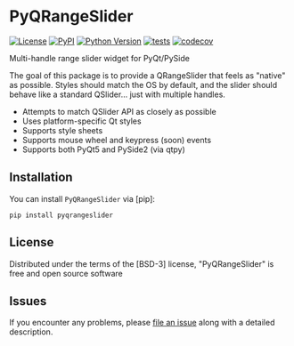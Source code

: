 # PyQRangeSlider

[![License](https://img.shields.io/pypi/l/PyQRangeSlider.svg?color=green)](https://github.com/tlambert03/PyQRangeSlider/raw/master/LICENSE)
[![PyPI](https://img.shields.io/pypi/v/PyQRangeSlider.svg?color=green)](https://pypi.org/project/PyQRangeSlider)
[![Python Version](https://img.shields.io/pypi/pyversions/PyQRangeSlider.svg?color=green)](https://python.org)
[![tests](https://github.com/tlambert03/PyQRangeSlider/workflows/tests/badge.svg)](https://github.com/tlambert03/PyQRangeSlider/actions)
[![codecov](https://codecov.io/gh/tlambert03/PyQRangeSlider/branch/master/graph/badge.svg)](https://codecov.io/gh/tlambert03/PyQRangeSlider)

Multi-handle range slider widget for PyQt/PySide

The goal of this package is to provide a QRangeSlider that feels as "native"
as possible.  Styles should match the OS by default, and the slider should
behave like a standard QSlider... just with multiple handles.

- Attempts to match QSlider API as closely as possible
- Uses platform-specific Qt styles
- Supports style sheets
- Supports mouse wheel and keypress (soon) events
- Supports both PyQt5 and PySide2 (via qtpy)


## Installation

You can install `PyQRangeSlider` via [pip]:

    pip install pyqrangeslider

## License

Distributed under the terms of the [BSD-3] license,
"PyQRangeSlider" is free and open source software

## Issues

If you encounter any problems, please [file an issue] along with a detailed description.


[file an issue]: https://github.com/tlambert03/PyQRangeSlider/issues
